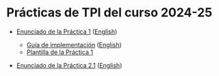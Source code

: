 # Prácticas de TPI del curso 2024-25

- [Enunciado de la Práctica 1](./enunciados/practica1/practica1.md) ([English](./enunciados/practica1/practica1_en.md))
    
    - [Guía de implementación](./enunciados/practica1/guiaImplementacion.md) ([English](./enunciados/practica1/guiaImplementacion_en.md))
    - [Plantilla de la Práctica 1](https://github.com/informaticaucm-TPI/2425-Lemmings/releases/tag/practica1_plantilla)

- [Enunciado de la Práctica 2.1](./enunciados/practica2/practica2_1.md) ([English](./enunciados/practica2/practica2_1_en.md))
